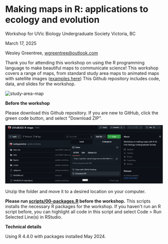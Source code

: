 # Making maps in R: applications to ecology and evolution

Workshop for UVic Biology Undergraduate Society
Victoria, BC

March 17, 2025

Wesley Greentree, wgreentree@outlook.com

Thank you for attending this workshop on using the R programming language to make beautiful maps to communicate science! This workshop covers a range of maps, from standard study area maps to animated maps with satellite images ([examples here](https://wesleygreentree.github.io/animations/)) This Github repository includes code, data, and slides for the workshop.

![study-area-map](figures/study-area-with-inset.PNG)

**Before the workshop**

Please download this Github repository. If you are new to GitHub,
click the green code button, and select "Download ZIP".

![github](figures/screenshots-for-readme/github-screenshot-updated.png)

Unzip the folder and move it to a desired location on your computer.

**Please run [scripts/00-packages.R](https://github.com/wesleygreentree/UVicBUGS-R-maps/blob/main/scripts/00-packages.R) before the workshop.** This scripts installs the necessary R packages for the workshop. 
If you haven't run an R script before, you can highlight all code in this script and select Code > Run Selected Line(s) in RStudio.


**Technical details**

Using R 4.4.0 with packages installed May 2024. 